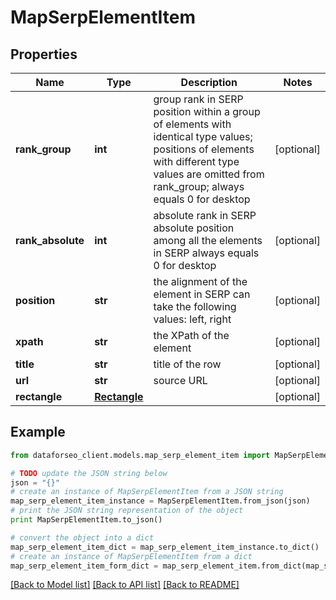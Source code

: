 # MapSerpElementItem


## Properties

Name | Type | Description | Notes
------------ | ------------- | ------------- | -------------
**rank_group** | **int** | group rank in SERP position within a group of elements with identical type values; positions of elements with different type values are omitted from rank_group; always equals 0 for desktop | [optional] 
**rank_absolute** | **int** | absolute rank in SERP absolute position among all the elements in SERP always equals 0 for desktop | [optional] 
**position** | **str** | the alignment of the element in SERP can take the following values: left, right | [optional] 
**xpath** | **str** | the XPath of the element | [optional] 
**title** | **str** | title of the row | [optional] 
**url** | **str** | source URL | [optional] 
**rectangle** | [**Rectangle**](Rectangle.md) |  | [optional] 

## Example

```python
from dataforseo_client.models.map_serp_element_item import MapSerpElementItem

# TODO update the JSON string below
json = "{}"
# create an instance of MapSerpElementItem from a JSON string
map_serp_element_item_instance = MapSerpElementItem.from_json(json)
# print the JSON string representation of the object
print MapSerpElementItem.to_json()

# convert the object into a dict
map_serp_element_item_dict = map_serp_element_item_instance.to_dict()
# create an instance of MapSerpElementItem from a dict
map_serp_element_item_form_dict = map_serp_element_item.from_dict(map_serp_element_item_dict)
```
[[Back to Model list]](../README.md#documentation-for-models) [[Back to API list]](../README.md#documentation-for-api-endpoints) [[Back to README]](../README.md)


